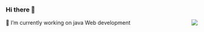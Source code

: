 ### Hi there 👋
<img align="right" src="https://github-readme-stats.vercel.app/api?username=bevishe&show_icons=true&icon_color=CE1D2D&text_color=718096&bg_color=ffffff&hide_title=true" />

🔭 I’m currently working on java Web development
<!--
**bevishe/bevishe** is a ✨ _special_ ✨ repository because its `README.md` (this file) appears on your GitHub profile.

Here are some ideas to get you started:


- 🌱 I’m currently learning ...
- 👯 I’m looking to collaborate on ...
- 🤔 I’m looking for help with ...
- 💬 Ask me about ...
- 📫 How to reach me: ...
- 😄 Pronouns: ...
- ⚡ Fun fact: ...
-->

